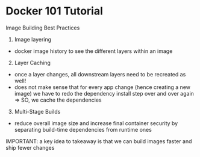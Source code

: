 # Docker 101 Tutorial

Image Building Best Practices

1. Image layering

- docker image history to see the different layers within an image

2. Layer Caching

- once a layer changes, all downstream layers need to be recreated as well!
- does not make sense that for every app change (hence creating a new image) we have to redo the dependency install step over and over again => SO, we cache the dependencies

3. Multi-Stage Builds

- reduce overall image size and increase final container security by separating build-time dependencies from runtime ones

IMPORTANT: a key idea to takeaway is that we can build images faster and ship fewer changes
